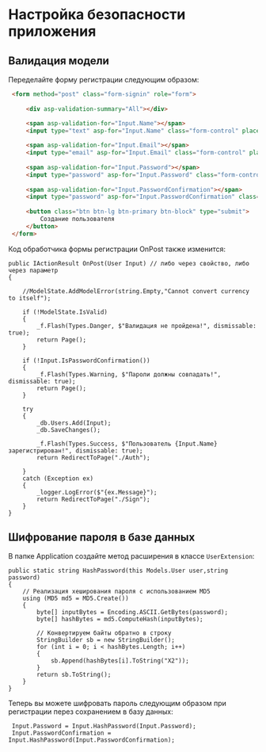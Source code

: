 # Настройка безопасности приложения

## Валидация модели

Переделайте форму регистрации следующим образом:

```html
 <form method="post" class="form-signin" role="form">
     
     <div asp-validation-summary="All"></div>

     <span asp-validation-for="Input.Name"></span>
     <input type="text" asp-for="Input.Name" class="form-control" placeholder="Имя" autofocus>
     
     <span asp-validation-for="Input.Email"></span>
     <input type="email" asp-for="Input.Email" class="form-control" placeholder="Почта" autofocus>
     
     <span asp-validation-for="Input.Password"></span>
     <input type="password" asp-for="Input.Password" class="form-control" placeholder="Пароль" required autofocus>
     
     <span asp-validation-for="Input.PasswordConfirmation"></span>
     <input type="password" asp-for="Input.PasswordConfirmation" class="form-control" placeholder="Повторите пароль" required>
     
     <button class="btn btn-lg btn-primary btn-block" type="submit">
         Создание пользователя
     </button>
 </form>
```

Код обработчика формы регистрации OnPost также изменится:

```Csharp
public IActionResult OnPost(User Input) // либо через свойство, либо через параметр
{

    //ModelState.AddModelError(string.Empty,"Cannot convert currency to itself");

    if (!ModelState.IsValid)
    {
        _f.Flash(Types.Danger, $"Валидация не пройдена!", dismissable: true);
        return Page();
    }

    if (!Input.IsPasswordConfirmation())
    {
        _f.Flash(Types.Warning, $"Пароли должны совпадать!", dismissable: true);
        return Page();
    }

    try
    {
        _db.Users.Add(Input);
        _db.SaveChanges();

        _f.Flash(Types.Success, $"Пользователь {Input.Name} зарегистрирован!", dismissable: true);
        return RedirectToPage("./Auth");

    }
    catch (Exception ex)
    {
        _logger.LogError($"{ex.Message}");
        return RedirectToPage("./Sign");
    }
}
```

## Шифрование пароля в базе данных

В папке Application создайте метод расширения в классе ```UserExtension```:

```Csharp
public static string HashPassword(this Models.User user,string password)
{
    // Реализация хеширования пароля с использованием MD5
    using (MD5 md5 = MD5.Create())
    {
        byte[] inputBytes = Encoding.ASCII.GetBytes(password);
        byte[] hashBytes = md5.ComputeHash(inputBytes);

        // Конвертируем байты обратно в строку
        StringBuilder sb = new StringBuilder();
        for (int i = 0; i < hashBytes.Length; i++)
        {
            sb.Append(hashBytes[i].ToString("X2"));
        }
        return sb.ToString();
    }
}
```

Теперь вы можете шифровать пароль следующим образом при регистрации перез сохранением в базу данных:

```Chsarp
 Input.Password = Input.HashPassword(Input.Password);
 Input.PasswordConfirmation = Input.HashPassword(Input.PasswordConfirmation);
```



